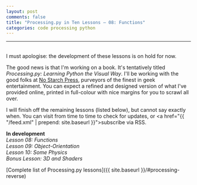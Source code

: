 ```yaml
---
layout: post
comments: false
title: "Processing.py in Ten Lessons – 08: Functions"
categories: code processing python
---
```


---
&nbsp;  
I must apologise: the development of these lessons is on hold for now.

The good news is that I'm working on a book. It's tentatively titled *Processing.py: Learning
Python the Visual Way*. I'll be working with the good folks at [No Starch Press](https://nostarch.com/), purveyors of the finest in geek entertainment. You can expect a refined and designed version of what I've provided online, printed in full-colour with nice margins for you to scrawl all over.

I will finish off the remaining lessons (listed below), but cannot say exactly when. You can visit from time to time to check for updates, or <a href="{{ "/feed.xml" | prepend: site.baseurl }}">subscribe via RSS</a>.

**In development**  
*Lesson 08: Functions*  
*Lesson 09: Object-Orientation*  
*Lesson 10: Some Physics*  
*Bonus Lesson: 3D and Shaders*  

[Complete list of Processing.py lessons]({{ site.baseurl }}/#processing-reverse)

